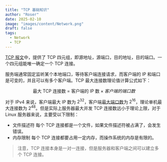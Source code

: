 ```yaml
---
title: "TCP 基础知识"
author: "Roser"
date: 2025-02-10
image: "images/content/Network.png"
draft: false
tags:
  - Network
  - TCP
---
```

[TCP 报文](../TCP/TCP-报文格式)中，提供了 TCP 四元组，即源地址，源端口，目的地址，目的端口。一个四元组能唯一确定一个 TCP 连接。

服务端通常固定监听某个本地端口，等待客户端连接请求，而客户端的 IP 和端口是可变的，并且可以有多个客户端。TCP 最大连接数理论值计算公式如下：

$$
\text{最大 TCP 连接数 = 客户端的 IP 数} \times 客户端的端口数
$$

对于 IPv4 来说，客户端最大 IP 数为 $2^{32}$，客户端[最大端口数](../什么是端口号)为 $2^{16}$，理论单机最大连接数为 $2^{48}$。但是实际上服务器最大并发 TCP 连接数远小于理论上限，对于 Linux 服务器来说，主要受以下限制：
- 文件描述符
	每个 TCP 连接都是一个文件，如果文件描述符被占满了，会发生错误。
- 内存限制
	每个 TCP 连接都要占用一定内存，而操作系统的内存是有限的。

> 注意，TCP 连接本身是一对一连接，但是服务器和客户端之间可以建立多个 TCP 连接。
